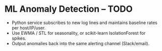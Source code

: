 # ML Anomaly Detection – TODO

- Python service subscribes to new log lines and maintains baseline rates per host/IP/user.
- Use EWMA / STL for seasonality, or scikit-learn IsolationForest for spikes.
- Output anomalies back into the same alerting channel (Slack/email).
